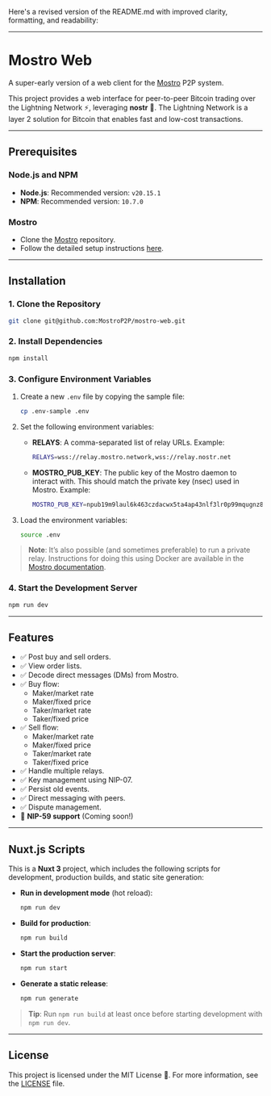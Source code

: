 Here's a revised version of the README.md with improved clarity, formatting, and readability: 

---

# Mostro Web

A super-early version of a web client for the [Mostro](https://github.com/MostroP2P/mostro) P2P system.

This project provides a web interface for peer-to-peer Bitcoin trading over the Lightning Network ⚡️, leveraging **nostr** 🦩. The Lightning Network is a layer 2 solution for Bitcoin that enables fast and low-cost transactions.

---

## Prerequisites

### Node.js and NPM
- **Node.js**: Recommended version: `v20.15.1`
- **NPM**: Recommended version: `10.7.0`

### Mostro
- Clone the [Mostro](https://github.com/MostroP2P/mostro) repository.
- Follow the detailed setup instructions [here](https://github.com/MostroP2P/mostro?tab=readme-ov-file#requirements).

---

## Installation

### 1. Clone the Repository
```bash
git clone git@github.com:MostroP2P/mostro-web.git
```

### 2. Install Dependencies
```bash
npm install
```

### 3. Configure Environment Variables
1. Create a new `.env` file by copying the sample file:
   ```bash
   cp .env-sample .env
   ```
2. Set the following environment variables:
   - **RELAYS**: A comma-separated list of relay URLs. Example:
     ```bash
     RELAYS=wss://relay.mostro.network,wss://relay.nostr.net
     ```
   - **MOSTRO_PUB_KEY**: The public key of the Mostro daemon to interact with. This should match the private key (nsec) used in Mostro. Example:
     ```bash
     MOSTRO_PUB_KEY=npub19m9laul6k463czdacwx5ta4ap43nlf3lr0p99mqugnz8mdz7wtvskkm5wg
     ```

3. Load the environment variables:
   ```bash
   source .env
   ```

> **Note**: It’s also possible (and sometimes preferable) to run a private relay. Instructions for doing this using Docker are available in the [Mostro documentation](https://github.com/MostroP2P/mostro?tab=readme-ov-file#option-1-run-mostro-with-a-private-dockerized-relay).

### 4. Start the Development Server
```bash
npm run dev
```

---

## Features

- ✅ Post buy and sell orders.
- ✅ View order lists.
- ✅ Decode direct messages (DMs) from Mostro.
- ✅ Buy flow:
  - Maker/market rate
  - Maker/fixed price
  - Taker/market rate
  - Taker/fixed price
- ✅ Sell flow:
  - Maker/market rate
  - Maker/fixed price
  - Taker/market rate
  - Taker/fixed price
- ✅ Handle multiple relays.
- ✅ Key management using NIP-07.
- ✅ Persist old events.
- ✅ Direct messaging with peers.
- ✅ Dispute management.
- 🔲 **NIP-59 support** (Coming soon!)

---

## Nuxt.js Scripts

This is a **Nuxt 3** project, which includes the following scripts for development, production builds, and static site generation:

- **Run in development mode** (hot reload):
  ```bash
  npm run dev
  ```
- **Build for production**:
  ```bash
  npm run build
  ```
- **Start the production server**:
  ```bash
  npm run start
  ```
- **Generate a static release**:
  ```bash
  npm run generate
  ```

> **Tip**: Run `npm run build` at least once before starting development with `npm run dev`.

---

## License

This project is licensed under the MIT License 📜. For more information, see the [LICENSE](./LICENSE) file.